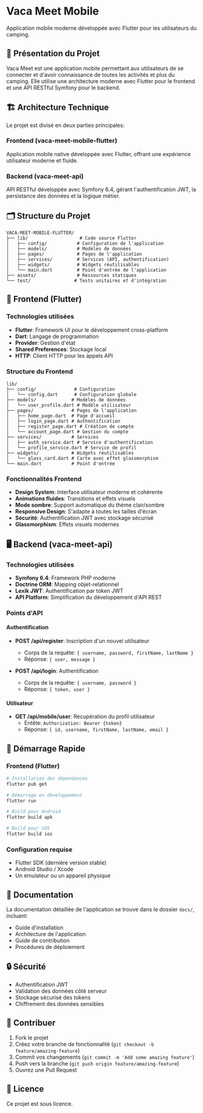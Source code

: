 # Vaca Meet Mobile

Application mobile moderne développée avec Flutter pour les utilisateurs du camping.

## 📱 Présentation du Projet

Vaca Meet est une application mobile permettant aux utilisateurs de se connecter et d'avoir connaissance de toutes les activités et plus du camping. Elle utilise une architecture moderne avec Flutter pour le frontend et une API RESTful Symfony pour le backend.

## 🏗️ Architecture Technique

Le projet est divisé en deux parties principales:

### Frontend (vaca-meet-mobile-flutter)

Application mobile native développée avec Flutter, offrant une expérience utilisateur moderne et fluide.

### Backend (vaca-meet-api)

API RESTful développée avec Symfony 6.4, gérant l'authentification JWT, la persistance des données et la logique métier.

## 🗂️ Structure du Projet

```
VACA-MEET-MOBILE-FLUTTER/
├── lib/                   # Code source Flutter
│   ├── config/           # Configuration de l'application
│   ├── models/           # Modèles de données
│   ├── pages/            # Pages de l'application
│   ├── services/         # Services (API, authentification)
│   ├── widgets/          # Widgets réutilisables
│   └── main.dart         # Point d'entrée de l'application
├── assets/               # Ressources statiques
└── test/                # Tests unitaires et d'intégration
```

## 📲 Frontend (Flutter)

### Technologies utilisées

- **Flutter**: Framework UI pour le développement cross-platform
- **Dart**: Langage de programmation
- **Provider**: Gestion d'état
- **Shared Preferences**: Stockage local
- **HTTP**: Client HTTP pour les appels API

### Structure du Frontend

```
lib/
├── config/              # Configuration
│   └── config.dart      # Configuration globale
├── models/             # Modèles de données
│   └── user_profile.dart # Modèle utilisateur
├── pages/              # Pages de l'application
│   ├── home_page.dart  # Page d'accueil
│   ├── login_page.dart # Authentification
│   ├── register_page.dart # Création de compte
│   └── account_page.dart # Gestion du compte
├── services/           # Services
│   ├── auth_service.dart # Service d'authentification
│   └── profile_service.dart # Service de profil
├── widgets/            # Widgets réutilisables
│   └── glass_card.dart # Carte avec effet glassmorphism
└── main.dart           # Point d'entrée
```

### Fonctionnalités Frontend

- **Design System**: Interface utilisateur moderne et cohérente
- **Animations fluides**: Transitions et effets visuels
- **Mode sombre**: Support automatique du thème clair/sombre
- **Responsive Design**: S'adapte à toutes les tailles d'écran
- **Sécurité**: Authentification JWT avec stockage sécurisé
- **Glassmorphism**: Effets visuels modernes

## 🖥️ Backend (vaca-meet-api)

### Technologies utilisées

- **Symfony 6.4**: Framework PHP moderne
- **Doctrine ORM**: Mapping objet-relationnel
- **Lexik JWT**: Authentification par token JWT
- **API Platform**: Simplification du développement d'API REST

### Points d'API

#### Authentification

- **POST /api/register**: Inscription d'un nouvel utilisateur
  - Corps de la requête: `{ username, password, firstName, lastName }`
  - Réponse: `{ user, message }`

- **POST /api/login**: Authentification
  - Corps de la requête: `{ username, password }`
  - Réponse: `{ token, user }`

#### Utilisateur

- **GET /api/mobile/user**: Récupération du profil utilisateur
  - Entête: `Authorization: Bearer {token}`
  - Réponse: `{ id, username, firstName, lastName, email }`

## 🚀 Démarrage Rapide

### Frontend (Flutter)

```bash
# Installation des dépendances
flutter pub get

# Démarrage en développement
flutter run

# Build pour Android
flutter build apk

# Build pour iOS
flutter build ios
```

### Configuration requise

- Flutter SDK (dernière version stable)
- Android Studio / Xcode
- Un émulateur ou un appareil physique

## 📝 Documentation

La documentation détaillée de l'application se trouve dans le dossier `docs/`, incluant:

- Guide d'installation
- Architecture de l'application
- Guide de contribution
- Procédures de déploiement

## 🔒 Sécurité

- Authentification JWT
- Validation des données côté serveur
- Stockage sécurisé des tokens
- Chiffrement des données sensibles

## 👥 Contribuer

1. Fork le projet
2. Créez votre branche de fonctionnalité (`git checkout -b feature/amazing-feature`)
3. Commit vos changements (`git commit -m 'Add some amazing feature'`)
4. Push vers la branche (`git push origin feature/amazing-feature`)
5. Ouvrez une Pull Request

## 📄 Licence

Ce projet est sous licence.
